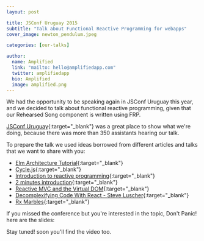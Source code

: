 ```yaml
---
layout: post

title: JSConf Uruguay 2015
subtitle: "Talk about Functional Reactive Programming for webapps"
cover_image: newton_pendulum.jpeg

categories: [our-talks]

author:
  name: Amplified
  link: "mailto: hello@amplifiedapp.com"
  twitter: amplifiedapp
  bio: Amplified
  image: amplified.png
---
```


We had the opportunity to be speaking again in JSConf Uruguay this year, and we decided to talk about functional reactive programming,
given that our Rehearsed Song component is written using FRP.

<!-- more -->

[JSConf Uruguay](http://jsconf.uy){:target="_blank"} was a great place to show what we're doing, because there was more than 350 assistants hearing our talk.

To prepare the talk we used ideas borrowed from different articles and talks that we want to share with you:

* [Elm Architecture Tutorial](https://github.com/evancz/elm-architecture-tutorial){:target="_blank"}
* [Cycle.js](https://github.com/staltz/cycle){:target="_blank"}
* [Introduction to reactive programming](https://gist.github.com/staltz/868e7e9bc2a7b8c1f754){:target="_blank"}
* [2 minutes introduction](https://medium.com/@andrestaltz/2-minute-introduction-to-rx-24c8ca793877){:target="_blank"}
* [Reactive MVC and the Virtual DOM](http://futurice.com/blog/reactive-mvc-and-the-virtual-dom){:target="_blank"}
* [Decomplexifying Code With React - Steve Luscher](https://www.youtube.com/watch?v=rI0GQc__0SM){:target="_blank"}
* [Rx Marbles](http://rxmarbles.com/){:target="_blank"}

If you missed the conference but you're interested in the topic, Don't Panic! here are the slides:

<script async="true" class="speakerdeck-embed" data-id="d57345421e164f6c8800077296ff0487" data-ratio="1.33333333333333" src="//speakerdeck.com/assets/embed.js"></script>

Stay tuned! soon you'll find the video too.
